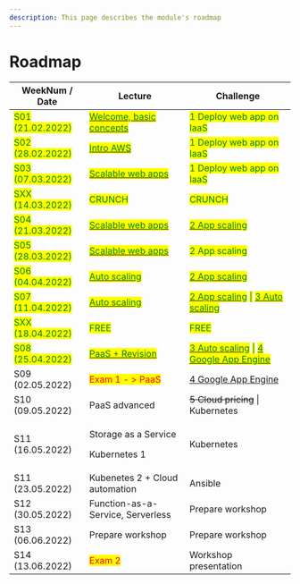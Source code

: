 ```yaml
---
description: This page describes the module's roadmap
---
```


# Roadmap

| WeekNum / Date                                     | Lecture                                                                                                                                      | Challenge                                                                                                                                                                                                                                                                            |
| -------------------------------------------------- | -------------------------------------------------------------------------------------------------------------------------------------------- | ------------------------------------------------------------------------------------------------------------------------------------------------------------------------------------------------------------------------------------------------------------------------------------ |
| <mark style="color:green;">S01 (21.02.2022)</mark> | <mark style="color:green;"></mark>[<mark style="color:green;">Welcome, basic concepts</mark>](concepts.md)<mark style="color:green;"></mark> | <mark style="color:green;">1 Deploy web app on IaaS</mark>                                                                                                                                                                                                                           |
| <mark style="color:green;">S02 (28.02.2022)</mark> | <mark style="color:green;"></mark>[<mark style="color:green;">Intro AWS</mark>](concepts.md)<mark style="color:green;"></mark>               | <mark style="color:green;">1 Deploy web app on IaaS</mark>                                                                                                                                                                                                                           |
| <mark style="color:green;">S03 (07.03.2022)</mark> | <mark style="color:green;"></mark>[<mark style="color:green;">Scalable web apps</mark>](concepts.md)<mark style="color:green;"></mark>       | <mark style="color:green;">1 Deploy web app on IaaS</mark>                                                                                                                                                                                                                           |
| <mark style="color:green;">SXX (14.03.2022)</mark> | <mark style="color:green;">CRUNCH</mark>                                                                                                     | <mark style="color:green;">CRUNCH</mark>                                                                                                                                                                                                                                             |
| <mark style="color:green;">S04 (21.03.2022)</mark> | <mark style="color:green;"></mark>[<mark style="color:green;">Scalable web apps</mark>](concepts.md)<mark style="color:green;"></mark>       | <mark style="color:green;"></mark>[<mark style="color:green;">2 App scaling</mark>](challenges/challenge-02/)<mark style="color:green;"></mark>                                                                                                                                      |
| <mark style="color:green;">S05 (28.03.2022)</mark> | <mark style="color:green;"></mark>[<mark style="color:green;">Scalable web apps</mark>](concepts.md)<mark style="color:green;"></mark>       | <mark style="color:green;">2 App scaling</mark>                                                                                                                                                                                                                                      |
| <mark style="color:green;">S06 (04.04.2022)</mark> | <mark style="color:green;"></mark>[<mark style="color:green;">Auto scaling</mark>](concepts.md)<mark style="color:green;"></mark>            | <mark style="color:green;"></mark>[<mark style="color:green;">2 App scaling</mark>](challenges/challenge-02/)<mark style="color:green;"></mark>                                                                                                                                      |
| <mark style="color:green;">S07 (11.04.2022)</mark> | [<mark style="color:green;">Auto scaling</mark>](concepts.md)<mark style="color:green;"></mark>                                              | <mark style="color:green;"></mark>[<mark style="color:green;">2 App scaling</mark>](challenges/challenge-02/#challenges-targets) <mark style="color:green;">\|</mark> [<mark style="color:green;">3 Auto scaling</mark>](challenges/challenge-03/)<mark style="color:green;"></mark> |
| <mark style="color:green;">SXX (18.04.2022)</mark> | <mark style="color:green;">FREE</mark>                                                                                                       | <mark style="color:green;">FREE</mark>                                                                                                                                                                                                                                               |
| <mark style="color:green;">S08 (25.04.2022)</mark> | <mark style="color:orange;"></mark>[<mark style="color:green;">PaaS + Revision</mark>](concepts.md)<mark style="color:green;"></mark>        | <mark style="color:green;"></mark>[<mark style="color:green;">3 Auto scaling</mark>](challenges/challenge-03/) <mark style="color:green;">\|</mark> [<mark style="color:green;">4 Google App Engine</mark> ](challenges/challenge-04/)<mark style="color:green;"></mark>             |
| S09 (02.05.2022)                                   | <mark style="color:red;">Exam 1 - > PaaS</mark>                                                                                              | [4 Google App Engine ](challenges/challenge-04/)                                                                                                                                                                                                                                     |
| S10 (09.05.2022)                                   | PaaS advanced                                                                                                                                | ~~5 Cloud pricing~~ \| Kubernetes                                                                                                                                                                                                                                                    |
| S11 (16.05.2022)                                   | <p>Storage as a Service</p><p>Kubernetes 1</p>                                                                                               | Kubernetes                                                                                                                                                                                                                                                                           |
| S11 (23.05.2022)                                   | Kubenetes 2 + Cloud automation                                                                                                               | Ansible                                                                                                                                                                                                                                                                              |
| S12 (30.05.2022)                                   | Function-as-a-Service, Serverless                                                                                                            | Prepare workshop                                                                                                                                                                                                                                                                     |
| S13 (06.06.2022)                                   | Prepare workshop                                                                                                                             | Prepare workshop                                                                                                                                                                                                                                                                     |
| S14 (13.06.2022)                                   | <mark style="color:red;">Exam 2</mark>                                                                                                       | Workshop presentation                                                                                                                                                                                                                                                                |
